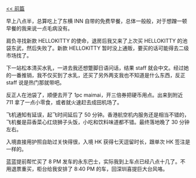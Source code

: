 [<< 前篇](/post/chu-xing-da-yun-dong-hui-zhi-lv-%20-%20Day2%20-%20-yuan-meng-xue-ma-xian-di-%EF%BC%81.html)

早上八点半，总算吃上了东横 INN 自带的免费早餐，总体一般般，对于想蹭一顿早餐的我来说一点毛病没有。

肩负寻找新款 HELLOKITTY 的使命，退房后我又来了上次买 HELLOKITTY 的池袋东武，然后失败了。新款 HELLOKITTY 暂时没上通贩，要买的话可能得去二级市场找了。

下一站松本清买水乳，一进去我还想蹩脚日语问话，结果 staff 就会中文。经过她的一番推销，我不仅买到了水乳，还买了另外两支我也不知道是什么东西，反正 staff 说是热门那就带吧。

反正人在池袋了，顺便去开了 1pc maimai，开三倍券把硬币用点。出来到附近 711 拿了一点小零食，或者就火速赶去成田机场了。

飞机通知有延误，起飞时间延后了 50 分钟。香港航空机内服务还是相当不错的，飞机餐是蒜香菜心红烧狮子头饭，小吃和饮料味道都不错。最终落地晚了 30 分钟左右。

入境直接用护照自助过关快得很，入境 HK 获得七天逗留时长，跟单次 HK 签注是一样的。

蓝蓝提前帮忙买了 8 PM 发车的永东巴士，实际我到上车点已经八点十几了。不用退票重买，柜台给我安排了 8:40 PM 的车，回深圳喜提巨大台风咯。